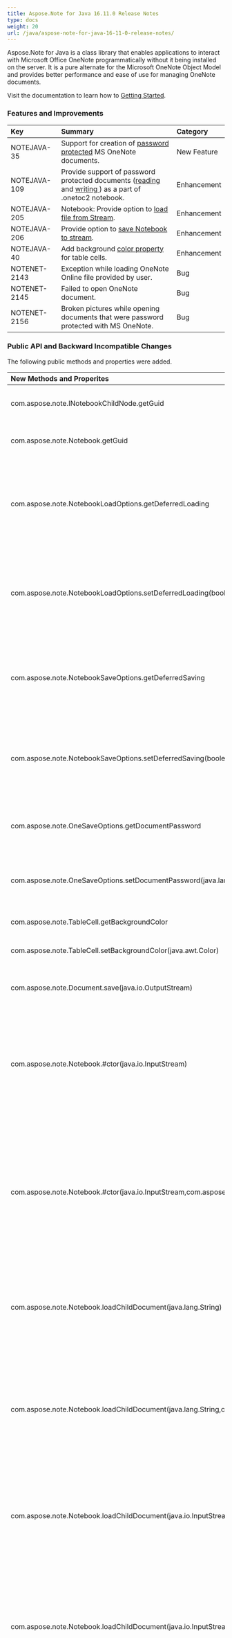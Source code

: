 ```yaml
---
title: Aspose.Note for Java 16.11.0 Release Notes
type: docs
weight: 20
url: /java/aspose-note-for-java-16-11-0-release-notes/
---
```


Aspose.Note for Java is a class library that enables applications to interact with Microsoft Office OneNote programmatically without it being installed on the server. It is a pure alternate for the Microsoft OneNote Object Model and provides better performance and ease of use for managing OneNote documents.

Visit the documentation to learn how to [Getting Started](http://www.aspose.com/docs/display/notejava/Getting+Started).
### **Features and Improvements**

|**Key**|**Summary**|**Category**|
| :- | :- | :- |
|NOTEJAVA-35 |Support for creation of [password protected](http://www.aspose.com/docs/display/notejava/Save+a+OneNote+Document#SaveaOneNoteDocument-CreatingPasswordProtectedOneNoteDocuments) MS OneNote documents. |New Feature |
|NOTEJAVA-109 |Provide support of password protected documents ([reading](http://www.aspose.com/docs/display/notejava/Working+with+OneNote+Notebook#WorkingwithOneNoteNotebook-LoadingPasswordProtectedDocumentsasapartof.onetoc2Notebook) and [writing ](http://www.aspose.com/docs/display/notejava/Working+with+OneNote+Notebook#WorkingwithOneNoteNotebook-SupportofPasswordProtectedDocumentsWritingasPartof.onetoc2Notebook)) as a part of .onetoc2 notebook. |Enhancement |
|NOTEJAVA-205 |Notebook: Provide option to [load file from Stream](http://www.aspose.com/docs/display/notejava/Working+with+OneNote+Notebook#WorkingwithOneNoteNotebook-LoadingNotebookFilefromStream). |Enhancement |
|NOTEJAVA-206 |Provide option to [save Notebook to stream](http://www.aspose.com/docs/display/notejava/Working+with+OneNote+Notebook#WorkingwithOneNoteNotebook-SavingNotebooktoStream). |Enhancement |
|NOTEJAVA-40 |Add background [color property](http://www.aspose.com/docs/display/notejava/Working+with+Tables#WorkingwithTables-SettingCellBackgroundColor) for table cells. |Enhancement |
|NOTENET-2143 |Exception while loading OneNote Online file provided by user. |Bug |
|NOTENET-2145 |Failed to open OneNote document. |Bug |
|NOTENET-2156 |Broken pictures while opening documents that were password protected with MS OneNote. |Bug |
### **Public API and Backward Incompatible Changes**
The following public methods and properties were added.

|**New Methods and Properites** |**Description** |
| :- | :- |
|com.aspose.note.INotebookChildNode.getGuid  |Gets the object's globally unique id.  |
|com.aspose.note.Notebook.getGuid  |Gets the object's globally unique id.  |
|com.aspose.note.NotebookLoadOptions.getDeferredLoading  |Gets a value indicating whether children documents should be loaded explicitly later.  |
|com.aspose.note.NotebookLoadOptions.setDeferredLoading(boolean)  |Sets a value indicating whether children documents should be loaded explicitly later.  |
|com.aspose.note.NotebookSaveOptions.getDeferredSaving  |Gets a value indicating whether children documents should be saved explicitly.  |
|com.aspose.note.NotebookSaveOptions.setDeferredSaving(boolean)  |Sets a value indicating whether children documents should be saved explicitly.  |
|com.aspose.note.OneSaveOptions.getDocumentPassword  |Gets a password to encrypt the document content.  |
|com.aspose.note.OneSaveOptions.setDocumentPassword(java.lang.String)  |Sets a password to encrypt the document content.  |
|com.aspose.note.TableCell.getBackgroundColor  |Gets the background color.  |
|com.aspose.note.TableCell.setBackgroundColor(java.awt.Color)  |Sets the background color.  |
|com.aspose.note.Document.save(java.io.OutputStream)  |Saves the OneNote document to a stream.  |
|com.aspose.note.Notebook.#ctor(java.io.InputStream)  |Initializes a new instance of the Notebook class. Opens an existing OneNote notebook from a stream.  |
|com.aspose.note.Notebook.#ctor(java.io.InputStream,com.aspose.note.NotebookLoadOptions)  |Initializes a new instance of the Notebook class. Opens an existing OneNote notebook from a stream. Allows to specify additional loading options.  |
|com.aspose.note.Notebook.loadChildDocument(java.lang.String)  |Adds a child document node. Opens an existing OneNote document from a file.  |
|com.aspose.note.Notebook.loadChildDocument(java.lang.String,com.aspose.note.LoadOptions)  |Adds a child document node. Opens an existing OneNote document from a file. Allows to specify additional load options.  |
|com.aspose.note.Notebook.loadChildDocument(java.io.InputStream)  |Adds a child document node. Opens an existing OneNote document from a stream.  |
|com.aspose.note.Notebook.loadChildDocument(java.io.InputStream,com.aspose.note.LoadOptions)  |Adds a child document node. Opens an existing OneNote document from a stream. Allows to specify additional load options.  |
|com.aspose.note.Notebook.loadChildNotebook(java.lang.String)  |Adds a child notebook node. Opens an existing OneNote notebook from a file.  |
|Acom.aspose.note.Notebook.loadChildNotebook(java.lang.String,com.aspose.note.NotebookLoadOptions)  |Adds a child notebook node. Opens an existing OneNote notebook from a file. Allows to specify additional load options.  |
|com.aspose.note.Notebook.loadChildNotebook(java.io.InputStream)  |Adds a child notebook node. Opens an existing OneNote notebook from a stream.  |
|com.aspose.note.Notebook.loadChildNotebook(java.io.InputStream,com.aspose.note.NotebookLoadOptions)  |Adds a child notebook node. Opens an existing OneNote notebook from a stream. Allows to specify additional load options.  |
|com.aspose.note.Notebook.save(java.io.OutputStream)  |Saves the OneNote document to a stream.  |
|com.aspose.note.Notebook.save(java.io.OutputStream,int/**SaveFormat**/)  |Saves the OneNote document to a stream in the specified format.  |
|com.aspose.note.Notebook.save(java.io.OutputStream,com.aspose.note.NotebookSaveOptions)  |Saves the OneNote document to a file using the specified save options.  |
**Labels:**
